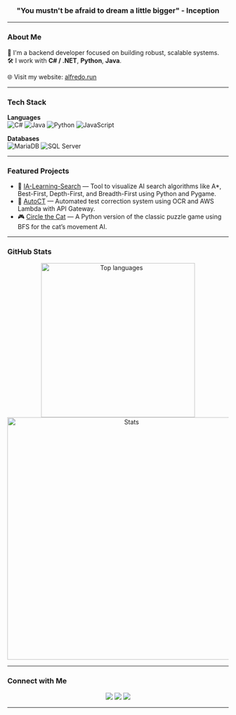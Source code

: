 <h3 align="center">"You mustn't be afraid to dream a little bigger" - Inception</h3>

---

### About Me

🎯 I'm a backend developer focused on building robust, scalable systems.  
🛠️ I work with **C# / .NET**, **Python**, **Java**.  

🌐 Visit my website: [alfredo.run](https://alfredo.run/)

---

### Tech Stack

**Languages**  
![C#](https://img.shields.io/badge/C%23-239120?style=for-the-badge&logo=c-sharp&logoColor=white)
![Java](https://img.shields.io/badge/Java-007396?style=for-the-badge&logo=java&logoColor=white)
![Python](https://img.shields.io/badge/Python-3670A0?style=for-the-badge&logo=python&logoColor=ffdd54)
![JavaScript](https://img.shields.io/badge/JavaScript-F7DF1E?style=for-the-badge&logo=javascript&logoColor=black)


**Databases**  
![MariaDB](https://img.shields.io/badge/MariaDB-003545?style=for-the-badge&logo=mariadb&logoColor=white)
![SQL Server](https://img.shields.io/badge/SQL%20Server-CC2927?style=for-the-badge&logo=microsoftsqlserver&logoColor=white)

---

### Featured Projects

- 🧠 [IA-Learning-Search](https://github.com/AlfredoFilho/IA-Learning-Search) — Tool to visualize AI search algorithms like A*, Best-First, Depth-First, and Breadth-First using Python and Pygame.
- 🧾 [AutoCT](https://github.com/AlfredoFilho/AutoCT) — Automated test correction system using OCR and AWS Lambda with API Gateway.
- 🎮 [Circle the Cat](https://github.com/AlfredoFilho/Game__Circle-the-Cat) — A Python version of the classic puzzle game using BFS for the cat’s movement AI.

---

### GitHub Stats

<p align="center">
  <img width="350" src="https://github-readme-stats.vercel.app/api/top-langs?username=alfredofilho&show_icons=true&locale=en&layout=compact&hide=jupyter%20notebook&langs_count=6" alt="Top languages" />
  <img width="550" src="https://github-readme-stats.vercel.app/api?username=AlfredoFilho&count_private=true&show_icons=true&hide=prs,issues,contribs&include_all_commits=true&disable_animations=true" alt="Stats" />
</p>

---

### Connect with Me

<p align="center">
  <a href="https://alfredo.run/" target="_blank"><img src="https://img.shields.io/badge/-Website-000000?style=for-the-badge&logo=About.me&logoColor=white" /></a>
  <a href="https://linkedin.com/in/alfredoalb" target="_blank"><img src="https://img.shields.io/badge/-LinkedIn-0077B5?style=for-the-badge&logo=linkedin&logoColor=white" /></a>
  <a href="https://stackoverflow.com/users/10554427" target="_blank"><img src="https://img.shields.io/badge/-Stack%20Overflow-FE7A16?style=for-the-badge&logo=stack-overflow&logoColor=white" /></a>
</p>

---
